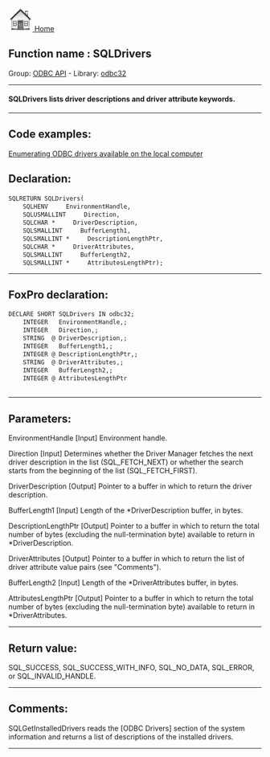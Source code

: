 [<img src="../../images/home.png"> Home ](https://github.com/VFPX/Win32API)  

## Function name : SQLDrivers
Group: [ODBC API](../../functions_group.md#ODBC_API)  -  Library: [odbc32](../../Libraries.md#odbc32)  
***  


#### SQLDrivers lists driver descriptions and driver attribute keywords.
***  


## Code examples:
[Enumerating ODBC drivers available on the local computer](../../samples/sample_285.md)  

## Declaration:
```foxpro  
SQLRETURN SQLDrivers(
	SQLHENV     EnvironmentHandle,
	SQLUSMALLINT     Direction,
	SQLCHAR *     DriverDescription,
	SQLSMALLINT     BufferLength1,
	SQLSMALLINT *     DescriptionLengthPtr,
	SQLCHAR *     DriverAttributes,
	SQLSMALLINT     BufferLength2,
	SQLSMALLINT *     AttributesLengthPtr);  
```  
***  


## FoxPro declaration:
```foxpro  
DECLARE SHORT SQLDrivers IN odbc32;
	INTEGER   EnvironmentHandle,;
	INTEGER   Direction,;
	STRING  @ DriverDescription,;
	INTEGER   BufferLength1,;
	INTEGER @ DescriptionLengthPtr,;
	STRING  @ DriverAttributes,;
	INTEGER   BufferLength2,;
	INTEGER @ AttributesLengthPtr
  
```  
***  


## Parameters:
EnvironmentHandle 
[Input]
Environment handle. 

Direction 
[Input]
Determines whether the Driver Manager fetches the next driver description in the list (SQL_FETCH_NEXT) or whether the search starts from the beginning of the list (SQL_FETCH_FIRST). 

DriverDescription 
[Output]
Pointer to a buffer in which to return the driver description. 

BufferLength1 
[Input]
Length of the *DriverDescription buffer, in bytes. 

DescriptionLengthPtr 
[Output]
Pointer to a buffer in which to return the total number of bytes (excluding the null-termination byte) available to return in *DriverDescription.

DriverAttributes 
[Output]
Pointer to a buffer in which to return the list of driver attribute value pairs (see "Comments"). 

BufferLength2 
[Input]
Length of the *DriverAttributes buffer, in bytes. 

AttributesLengthPtr 
[Output]
Pointer to a buffer in which to return the total number of bytes (excluding the null-termination byte) available to return in *DriverAttributes.  
***  


## Return value:
SQL_SUCCESS, SQL_SUCCESS_WITH_INFO, SQL_NO_DATA, SQL_ERROR, or SQL_INVALID_HANDLE.  
***  


## Comments:
SQLGetInstalledDrivers reads the [ODBC Drivers] section of the system information and returns a list of descriptions of the installed drivers.  
  
***  


